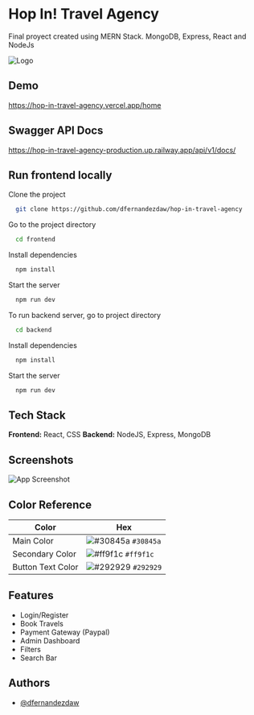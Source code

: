 # Hop In! Travel Agency

Final proyect created using MERN Stack. MongoDB, Express, React and NodeJs


![Logo](https://i.imgur.com/q6NJ8Mc.png)


## Demo

https://hop-in-travel-agency.vercel.app/home

## Swagger API Docs

https://hop-in-travel-agency-production.up.railway.app/api/v1/docs/


## Run frontend locally

Clone the project

```bash
  git clone https://github.com/dfernandezdaw/hop-in-travel-agency
```

Go to the project directory

```bash
  cd frontend
```

Install dependencies

```bash
  npm install
```

Start the server

```bash
  npm run dev
```

To run backend server, go to project directory

```bash
  cd backend
```
Install dependencies

```bash
  npm install
```

Start the server

```bash
  npm run dev
```

## Tech Stack

**Frontend:** React, CSS
**Backend:** NodeJS, Express, MongoDB


## Screenshots

![App Screenshot](https://i.imgur.com/sh00F42.png)

## Color Reference

| Color             | Hex                                                                |
| ----------------- | ------------------------------------------------------------------ |
| Main Color | ![#30845a](https://placehold.co/15x15/30845a/30845a.png) `#30845a` |
| Secondary Color | ![#ff9f1c](https://placehold.co/15x15/ff9f1c/ff9f1c.png) `#ff9f1c` |
| Button Text Color | ![#292929](https://placehold.co/15x15/292929/292929.png) `#292929` |


## Features

- Login/Register
- Book Travels
- Payment Gateway (Paypal)
- Admin Dashboard  
- Filters
- Search Bar


## Authors

- [@dfernandezdaw](https://www.github.com/dfernandezdaw)

